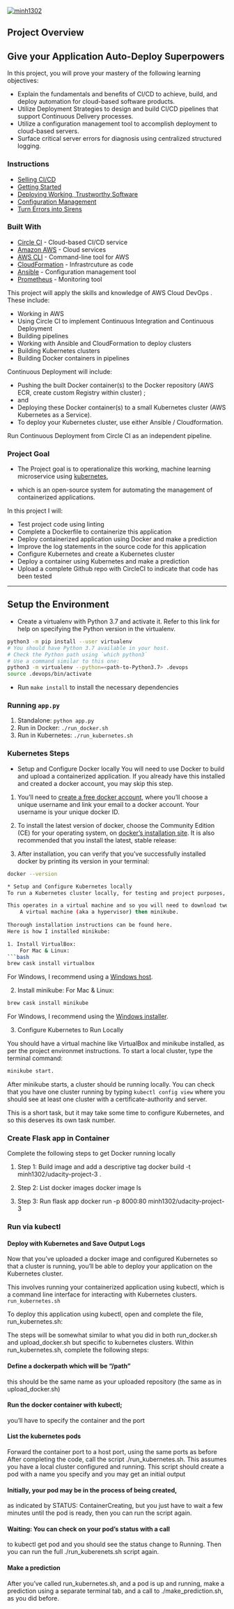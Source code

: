 [![minh1302](https://circleci.com/gh/minh1302/aws-devops-capstone.svg?style=svg)](https://app.circleci.com/pipelines/github/minh1302/aws-devops-capstone)

## Project Overview

## Give your Application Auto-Deploy Superpowers

In this project, you will prove your mastery of the following learning objectives:

- Explain the fundamentals and benefits of CI/CD to achieve, build, and deploy automation for cloud-based software products.
- Utilize Deployment Strategies to design and build CI/CD pipelines that support Continuous Delivery processes.
- Utilize a configuration management tool to accomplish deployment to cloud-based servers.
- Surface critical server errors for diagnosis using centralized structured logging.

### Instructions

* [Selling CI/CD](instructions/0-selling-cicd.md)
* [Getting Started](instructions/1-getting-started.md)
* [Deploying Working, Trustworthy Software](instructions/2-deploying-trustworthy-code.md)
* [Configuration Management](instructions/3-configuration-management.md)
* [Turn Errors into Sirens](instructions/4-turn-errors-into-sirens.md)

### Built With

- [Circle CI](www.circleci.com) - Cloud-based CI/CD service
- [Amazon AWS](https://aws.amazon.com/) - Cloud services
- [AWS CLI](https://aws.amazon.com/cli/) - Command-line tool for AWS
- [CloudFormation](https://aws.amazon.com/cloudformation/) - Infrastrcuture as code
- [Ansible](https://www.ansible.com/) - Configuration management tool
- [Prometheus](https://prometheus.io/) - Monitoring tool


This project will apply the skills and knowledge of AWS Cloud DevOps . These include:

- Working in AWS
- Using Circle CI to implement Continuous Integration and Continuous Deployment
- Building pipelines
- Working with Ansible and CloudFormation to deploy clusters
- Building Kubernetes clusters
- Building Docker containers in pipelines


Continuous Deployment will include:

- Pushing the built Docker container(s) to the Docker repository (AWS ECR, create custom Registry within cluster) ; 
- and
- Deploying these Docker container(s) to a small Kubernetes cluster (AWS Kubernetes as a Service). 
- To deploy your Kubernetes cluster, use either Ansible / Cloudformation. 

Run Continuous Deployment from Circle CI as an independent pipeline.

### Project Goal

- The Project goal is to operationalize this working, 
machine learning microservice using [kubernetes](https://kubernetes.io/), 

- which is an open-source system for automating the management of containerized applications. 

In this project I will:
* Test  project code using linting
* Complete a Dockerfile to containerize this application
* Deploy containerized application using Docker and make a prediction
* Improve the log statements in the source code for this application
* Configure Kubernetes and create a Kubernetes cluster
* Deploy a container using Kubernetes and make a prediction
* Upload a complete Github repo with CircleCI to indicate that code has been tested


---

## Setup the Environment

* Create a virtualenv with Python 3.7 and activate it. Refer to this link for help on specifying the Python version in the virtualenv. 
```bash
python3 -m pip install --user virtualenv
# You should have Python 3.7 available in your host. 
# Check the Python path using `which python3`
# Use a command similar to this one:
python3 -m virtualenv --python=<path-to-Python3.7> .devops
source .devops/bin/activate
```
* Run `make install` to install the necessary dependencies

### Running `app.py`

1. Standalone:  `python app.py`
2. Run in Docker:  `./run_docker.sh`
3. Run in Kubernetes:  `./run_kubernetes.sh`

### Kubernetes Steps

* Setup and Configure Docker locally
You will need to use Docker to build and upload a containerized application. If you already have this installed and created a docker account, you may skip this step.

1. You’ll need to [create a free docker account](https://hub.docker.com/signup), where you’ll choose a unique username and link your email to a docker account. 
Your username is your unique docker ID.

2. To install the latest version of docker, choose the Community Edition (CE) for your operating system, on [docker’s installation site](https://docs.docker.com/v17.12/install/).
It is also recommended that you install the latest, stable release:

3. After installation, you can verify that you’ve successfully installed docker by printing its version in your terminal: 
```bash
docker --version

* Setup and Configure Kubernetes locally
To run a Kubernetes cluster locally, for testing and project purposes, you need the Kubernetes package, Minikube. 

This operates in a virtual machine and so you will need to download two things: 
    A virtual machine (aka a hypervisor) then minikube. 
    
Thorough installation instructions can be found here. 
Here is how I installed minikube:

1. Install VirtualBox:
    For Mac & Linux:
```bash
brew cask install virtualbox
```
For Windows, I recommend using a [Windows host](https://www.virtualbox.org/wiki/Downloads).

2. Install minikube:
    For Mac & Linux:
```bash
brew cask install minikube
```
For Windows, I recommend using the [Windows installer](https://kubernetes.io/docs/tasks/tools/install-minikube/).

3. Configure Kubernetes to Run Locally

You should have a virtual machine like VirtualBox and minikube installed, 
as per the project environmet instructions. To start a local cluster, type the terminal command: 
```bash
minikube start.
```

After minikube starts, a cluster should be running locally. 
You can check that you have one cluster running by typing ```kubectl config view``` where you should see at least one cluster with a certificate-authority and server.

This is a short task, but it may take some time to configure Kubernetes, and so this deserves its own task number.

### Create Flask app in Container

Complete the following steps to get Docker running locally

1. Step 1: Build image and add a descriptive tag
docker build -t minh1302/udacity-project-3 .

2. Step 2:  List docker images
docker image ls

3. Step 3:  Run flask app
docker run -p 8000:80 minh1302/udacity-project-3

### Run via kubectl

#### Deploy with Kubernetes and Save Output Logs

Now that you’ve uploaded a docker image and configured Kubernetes so that a cluster is running, 
you’ll be able to deploy your application on the Kubernetes cluster. 

This involves running your containerized application using kubectl, 
which is a command line interface for interacting with Kubernetes clusters.
```run_kubernetes.sh```

To deploy this application using kubectl, 
open and complete the file, run_kubernetes.sh:

The steps will be somewhat similar to what you did in both run_docker.sh and upload_docker.sh 
but specific to kubernetes clusters. 
Within run_kubernetes.sh, complete the following steps:


#### Define a dockerpath which will be “/path”
this should be the same name as your uploaded repository (the same as in upload_docker.sh)

#### Run the docker container with kubectl; 
you’ll have to specify the container and the port

#### List the kubernetes pods
Forward the container port to a host port, using the same ports as before
After completing the code, call the script ./run_kubernetes.sh. 
This assumes you have a local cluster configured and running. 
This script should create a pod with a name you specify and you may get an initial output 

#### Initially, your pod may be in the process of being created, 
as indicated by STATUS: ContainerCreating, 
but you just have to wait a few minutes until the pod is ready, then you can run the script again.

#### Waiting: You can check on your pod’s status with a call 
to kubectl get pod and you should see the status change to Running. 
Then you can run the full ./run_kuberenets.sh script again.

#### Make a prediction
After you’ve called run_kubernetes.sh, and a pod is up and running, make a prediction using a separate terminal tab, 
and a call to ./make_prediction.sh, as you did before.
